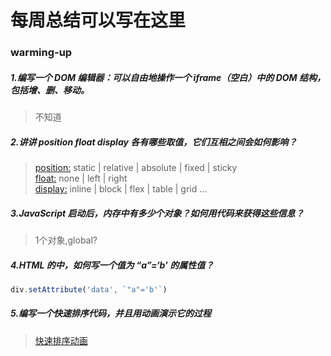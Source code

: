 # 每周总结可以写在这里

### warming-up

##### 1.编写一个 DOM 编辑器：可以自由地操作一个 iframe（空白）中的 DOM 结构，包括增、删、移动。
> 不知道

##### 2.讲讲 position float display 各有哪些取值，它们互相之间会如何影响？
> [position:](https://developer.mozilla.org/zh-CN/docs/Web/CSS/position) static | relative | absolute | fixed | sticky  
> [float:](https://developer.mozilla.org/zh-CN/docs/CSS/float) none | left | right  
> [display:](https://developer.mozilla.org/zh-CN/docs/Web/CSS/display) inline | block | flex | table | grid ...   

##### 3.JavaScript 启动后，内存中有多少个对象？如何用代码来获得这些信息？
> 1个对象,global?

##### 4.HTML 的中，如何写一个值为 “a”=‘b’ 的属性值？
```js
div.setAttribute('data', `"a"='b'`)
```

##### 5.编写一个快速排序代码，并且用动画演示它的过程

>  [快速排序动画](https://jtr354.github.io/Frontend-01-Template/warming-up/5-quick-sort/qucik-sort.html)
